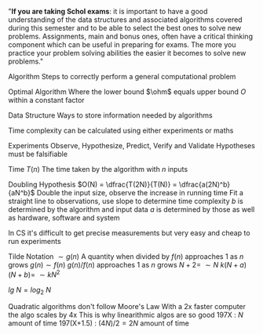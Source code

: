 "**If you are taking Schol exams**: it is important to have a good understanding of the data structures and associated algorithms covered during this semester and to be able to select the best ones to solve new problems. Assignments, main and bonus ones, often have a critical thinking component which can be useful in preparing for exams. The more you practice your problem solving abilities the easier it becomes to solve new problems."

Algorithm
	Steps to correctly perform a general computational problem

Optimal Algorithm
	Where the lower bound $\ohm$ equals upper bound $O$ within a constant factor

Data Structure
	Ways to store information needed by algorithms

Time complexity can be calculated using either experiments or maths

Experiments
	Observe, Hypothesize, Predict, Verify and Validate
	Hypotheses must be falsifiable

Time $T(n)$
	The time taken by the algorithm with $n$ inputs

Doubling Hypothesis
	$O(N) = \dfrac{T(2N)}{T(N)} = \dfrac{a(2N)^b}{aN^b}$
	Double the input size, observe the increase in running time
	Fit a straight line to observations, use slope to determine time complexity
	$b$ is determined by the algorithm and input data
	$a$ is determined by those as well as hardware, software and system

In CS it's difficult to get precise measurements but very easy and cheap to run experiments

Tilde Notation
	$\sim g(n)$
		A quantity when divided by $f(n)$ approaches $1$ as $n$ grows
	$g(n) \sim f(n)$ 
		$g(n) / f(n)$ approaches 1 as $n$ grows
	$N+2 =\ \sim N$
	$k(N+a)(N+b) =\ \sim kN^2$

$lg \ N = log_2 \ N$

Quadratic algorithms don't follow Moore's Law
	With a 2x faster computer the algo scales by 4x
	This is why linearithmic algos are so good
	197X : $N$ amount of time
	197(X+1.5) : $(4N) / 2 = 2N$ amount of time
